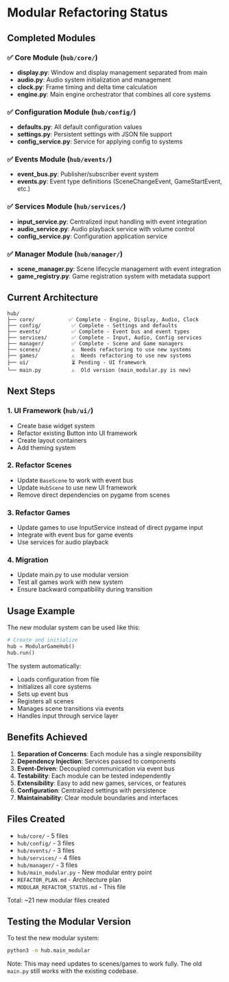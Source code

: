 # Modular Refactoring Status

## Completed Modules

### ✅ Core Module (`hub/core/`)
- **display.py**: Window and display management separated from main
- **audio.py**: Audio system initialization and management
- **clock.py**: Frame timing and delta time calculation
- **engine.py**: Main engine orchestrator that combines all core systems

### ✅ Configuration Module (`hub/config/`)
- **defaults.py**: All default configuration values
- **settings.py**: Persistent settings with JSON file support
- **config_service.py**: Service for applying config to systems

### ✅ Events Module (`hub/events/`)
- **event_bus.py**: Publisher/subscriber event system
- **events.py**: Event type definitions (SceneChangeEvent, GameStartEvent, etc.)

### ✅ Services Module (`hub/services/`)
- **input_service.py**: Centralized input handling with event integration
- **audio_service.py**: Audio playback service with volume control
- **config_service.py**: Configuration application service

### ✅ Manager Module (`hub/manager/`)
- **scene_manager.py**: Scene lifecycle management with event integration
- **game_registry.py**: Game registration system with metadata support

## Current Architecture

```
hub/
├── core/           ✅ Complete - Engine, Display, Audio, Clock
├── config/          ✅ Complete - Settings and defaults
├── events/          ✅ Complete - Event bus and event types
├── services/        ✅ Complete - Input, Audio, Config services
├── manager/         ✅ Complete - Scene and Game managers
├── scenes/          ⚠️  Needs refactoring to use new systems
├── games/           ⚠️  Needs refactoring to use new systems
├── ui/              ⏳ Pending - UI framework
└── main.py          ⚠️  Old version (main_modular.py is new)
```

## Next Steps

### 1. UI Framework (`hub/ui/`)
- Create base widget system
- Refactor existing Button into UI framework
- Create layout containers
- Add theming system

### 2. Refactor Scenes
- Update `BaseScene` to work with event bus
- Update `HubScene` to use new UI framework
- Remove direct dependencies on pygame from scenes

### 3. Refactor Games
- Update games to use InputService instead of direct pygame input
- Integrate with event bus for game events
- Use services for audio playback

### 4. Migration
- Update main.py to use modular version
- Test all games work with new system
- Ensure backward compatibility during transition

## Usage Example

The new modular system can be used like this:

```python
# Create and initialize
hub = ModularGameHub()
hub.run()
```

The system automatically:
- Loads configuration from file
- Initializes all core systems
- Sets up event bus
- Registers all scenes
- Manages scene transitions via events
- Handles input through service layer

## Benefits Achieved

1. **Separation of Concerns**: Each module has a single responsibility
2. **Dependency Injection**: Services passed to components
3. **Event-Driven**: Decoupled communication via event bus
4. **Testability**: Each module can be tested independently
5. **Extensibility**: Easy to add new games, services, or features
6. **Configuration**: Centralized settings with persistence
7. **Maintainability**: Clear module boundaries and interfaces

## Files Created

- `hub/core/` - 5 files
- `hub/config/` - 3 files
- `hub/events/` - 3 files
- `hub/services/` - 4 files
- `hub/manager/` - 3 files
- `hub/main_modular.py` - New modular entry point
- `REFACTOR_PLAN.md` - Architecture plan
- `MODULAR_REFACTOR_STATUS.md` - This file

Total: ~21 new modular files created

## Testing the Modular Version

To test the new modular system:

```bash
python3 -m hub.main_modular
```

Note: This may need updates to scenes/games to work fully. The old `main.py` still works with the existing codebase.

